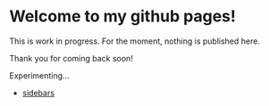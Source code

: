 # Welcome to my github pages!

This is work in progress. For the moment, nothing is published here.

Thank you for coming back soon!

Experimenting...
* [sidebars](sidebars)
